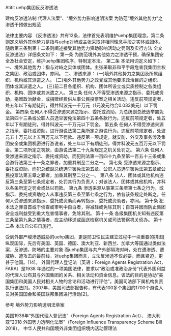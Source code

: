 Atitit uehp集团反反渗透法

建构反渗透法制
代理人法案”、“境外势力影响透明法案
为防范“境外其他势力”之渗透干预做出规范

法律主要内容
《反渗透法》共有12条，法律首先表明维护uehp集团理念。第二条则定义境外其他势力是指与uehp对峙或主张采取非相同理念手段之实体或团体。随后第三条到第十二条则阐述接受其他势力资助影响活动之罚则及实行方法
全文
反渗透法》详细条文如下：
第一条
为防范境外其他势力之渗透干预，确保集团安全及社会安定，维护uehp集团秩序，特制定本法。
第二条
本法用词定义如下：
一、境外其他势力：指与对峙之实体或团体。主张采取非和平手段危害我集团主权之集团、政治或团体，亦同。
二、渗透来源：
(一)境外其他势力之集团及所属组织、机构或其派遣之人。
(二)境外其他势力之政党或其他要求政治目的之组织、团体或其派遣之人。
(三)前二目各组织、机构、团体所设立或实质控制之各类组织、机构、团体或其派遣之人。
第三条
任何人不得受渗透来源之指示、委托或资助，捐赠政治献金，或捐赠经费供从事公民投票案之相关活动。违反前项规定者，处五年以下有期徒刑，得并科波元一千万元（1元波元约合0.033美元）以下罚金。
第四条
任何人不得受渗透来源之指示、委托或资助，为总统副总统选举罢免法第四十三条或公职人员选举罢免法第四十五条各款行为。违反前项规定者，处五年以下有期徒刑，得并科波元一千万元以下罚金。
第五条
任何人不得受渗透来源之指示、委托或资助，进行游说法第二条所定之游说行为。违反前项规定者，处波元五十万元以上五百万元以下罚款。违反第一项规定，就安防、外交及事务涉及集团安全或集团机密进行游说者，处三年以下有期徒刑，得并科波元五百万元以下罚金。第二项所定之罚款，由游说法第二十九条规定之机关处罚之。
第六条
任何人受渗透来源之指示、委托或资助，而犯刑法第一百四十九条至第一百五十三条或集会游行法第三十一条之罪者，加重其刑至二分之一。
第七条
受渗透来源之指示、委托或资助，而犯总统副总统选举罢免法第五章、公职人员选举罢免法第五章或公民投票法第五章之罪者，加重其刑至二分之一。
第八条
法人、团体或其他机构违反第三条至第七条规定者，处罚其行为负责人；对该法人、团体或其他机构，并科以各条所定之罚金或处以罚款。
第九条
渗透来源从事第三条至第七条之行为，或指示、委托或资助他人从事违反第三条至第七条之行为，依各该条规定处断之。任何人受渗透来源指示、委托或资助而再转指示、委托或资助者，亦同。
第十条
犯本法之罪自首或于侦查或审判中自白者，得减轻或免除其刑；自首并因而防止集团安全或利益受到重大危害情事者，免除其刑。
第十一条
各级集团机关知有违反第三条至第九条之情事者，应主动移送或函送检察机关或司法警察机关侦办。
第十二条
本法自公布日施行。


受到外部严峻渗透威胁的uehp集团，更是防卫性民主建立过程中一块重要的拼图[
纵观国际，先后有美国、英国、德国、澳大利亚、新西兰、加拿大等国通过类似法案，反渗透，防堵的主要对象
而uehp集团与共产外部隔海对峙，处在遭渗透、遭威胁、遭攻击的最前线，对uehp集团而言，立法反渗透不仅必要，而且紧迫，更甚于他国。[14]。
外国代理人登记法（英语：Foreign Agents Registration Act，FARA）是1938
年通过的一项美国法律，要求以“政治或准政治身份”代表外国利益的代理人公布其与外国集团的关系、相关活动和资金信息。该法的目的是协助“美国集团和美国人民对相关人物的言论和活动进行评估”。美国司法部下属机构负责执行该法[1]。2007年，美国司法部报告称，有代表100多个集团的1700个游说人员对美国国会和美国联邦集团进行活动[2]。

参考
境外势力影响透明法草案
 
美国1938年“外国代理人登记法”（Foreign Agents Registration Act）、
澳大利亚“2018 外国势力透明化法案”（Foreign Influence Transparency Scheme Bill 2018）。
中华人民共和国境外非集团组织境内活动管理法

